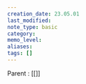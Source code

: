 ```yaml
---
creation_date: 23.05.01
last_modified:
note_type: basic
category:
memo_level:
aliases:
tags: []
---
```


Parent : [[]]